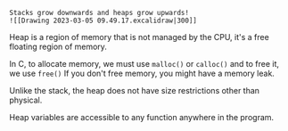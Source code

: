 ```ad-important
Stacks grow downwards and heaps grow upwards!
![[Drawing 2023-03-05 09.49.17.excalidraw|300]]
```

Heap is a region of memory that is not managed by the CPU, it's a free floating region of memory.

In C, to allocate memory, we must use `malloc()` or `calloc()` and to free it, we use `free()`
If you don't free memory, you might have a memory leak.

Unlike the stack, the heap does not have size restrictions other than physical.

Heap variables are accessible to any function anywhere in the program.




